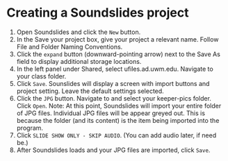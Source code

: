# Creating a Soundslides project

1. Open Soundslides and click the `New` button.
2. In the Save your project box, give your project a relevant name. Follow File and Folder Naming Conventions. 
3. Click the `expand` button \(downward-pointing arrow\) next to the Save As field to display additional storage locations. 
4. In the left panel under Shared, select ufiles.ad.uwm.edu. Navigate to your class folder.
5. Click `Save`. Sounslides will display a screen with import buttons and project setting. Leave the default settings selected.
6. Click the `JPG` button. Navigate to and select your keeper-pics folder. Click `Open`. Note: At this point, Soundslides will import your entire folder of JPG files. Individual JPG files will be appear greyed out. This is because the folder \(and its content\) is the item being imported into the program. 
7. Click `SLIDE SHOW ONLY - SKIP AUDIO`. \(You can add audio later, if need be.\)
8. After Soundslides loads and your JPG files are imported, click `Save`.

